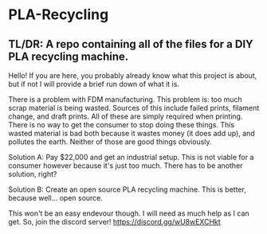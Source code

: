 # PLA-Recycling
TL/DR: A repo containing all of the files for a DIY PLA recycling machine. 
-
  Hello! If you are here, you probably already know what this project is about, but if not I will provide a brief run down of what it is. 

  There is a problem with FDM manufacturing. This problem is: too much scrap material is being wasted. Sources of this include failed prints, filament change, and draft prints. All of these are simply required when printing. There is no way to get the consumer to stop doing these things. This wasted material is bad both because it wastes money (it does add up), and pollutes the earth. Neither of those are good things obviously. 
  
  Solution A: Pay $22,000 and get an industrial setup. This is not viable for a consumer however because it's just too much. There has to be another solution, right? 
  
  Solution B: Create an open source PLA recycling machine. This is better, because well... open source. 

  This won't be an easy endevour though. I will need as much help as I can get. So, join the discord server! https://discord.gg/wU8wEXCHkt
  

